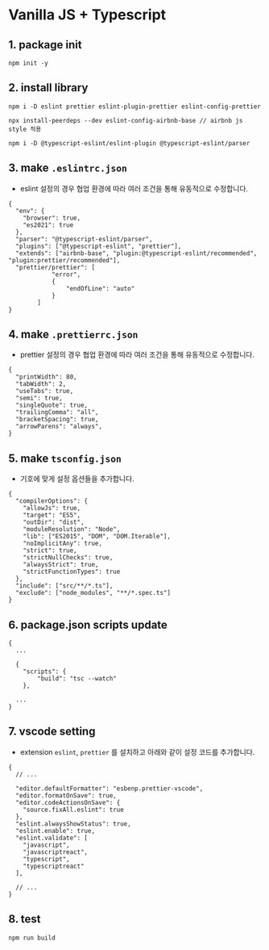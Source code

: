 # Vanilla JS + Typescript

## 1. package init

```
npm init -y
```

## 2. install library

```
npm i -D eslint prettier eslint-plugin-prettier eslint-config-prettier

npx install-peerdeps --dev eslint-config-airbnb-base // airbnb js style 적용

npm i -D @typescript-eslint/eslint-plugin @typescript-eslint/parser
```

## 3. make `.eslintrc.json`

- eslint 설정의 경우 협업 환경에 따라 여러 조건을 통해 유동적으로 수정합니다.

```
{
  "env": {
    "browser": true,
    "es2021": true
  },
  "parser": "@typescript-eslint/parser",
  "plugins": ["@typescript-eslint", "prettier"],
  "extends": ["airbnb-base", "plugin:@typescript-eslint/recommended", "plugin:prettier/recommended"],
  "prettier/prettier": [
			"error",
			{
				"endOfLine": "auto"
			}
		]
}
```

## 4. make `.prettierrc.json`

- prettier 설정의 경우 협업 환경에 따라 여러 조건을 통해 유동적으로 수정합니다.

```
{
  "printWidth": 80,
  "tabWidth": 2,
  "useTabs": true,
  "semi": true,
  "singleQuote": true,
  "trailingComma": "all",
  "bracketSpacing": true,
  "arrowParens": "always",
}
```

## 5. make `tsconfig.json`

- 기호에 맞게 설정 옵션들을 추가합니다.

```
{
  "compilerOptions": {
    "allowJs": true,
    "target": "ES5",
    "outDir": "dist",
    "moduleResolution": "Node",
    "lib": ["ES2015", "DOM", "DOM.Iterable"],
    "noImplicitAny": true,
    "strict": true,
    "strictNullChecks": true,
    "alwaysStrict": true,
    "strictFunctionTypes": true
  },
  "include": ["src/**/*.ts"],
  "exclude": ["node_modules", "**/*.spec.ts"]
}
```

## 6. package.json scripts update

```
{
  ...

  {
	"scripts": {
		"build": "tsc --watch"
	},

  ...
}
```

## 7. vscode setting

- extension `eslint`, `prettier` 를 설치하고 아래와 같이 설정 코드를 추가합니다.

```
{
  // ...

  "editor.defaultFormatter": "esbenp.prettier-vscode",
  "editor.formatOnSave": true,
  "editor.codeActionsOnSave": {
    "source.fixAll.eslint": true
  },
  "eslint.alwaysShowStatus": true,
  "eslint.enable": true,
  "eslint.validate": [
    "javascript",
    "javascriptreact",
    "typescript",
    "typescriptreact"
  ],

  // ...
}
```

## 8. test

```
npm run build
```
